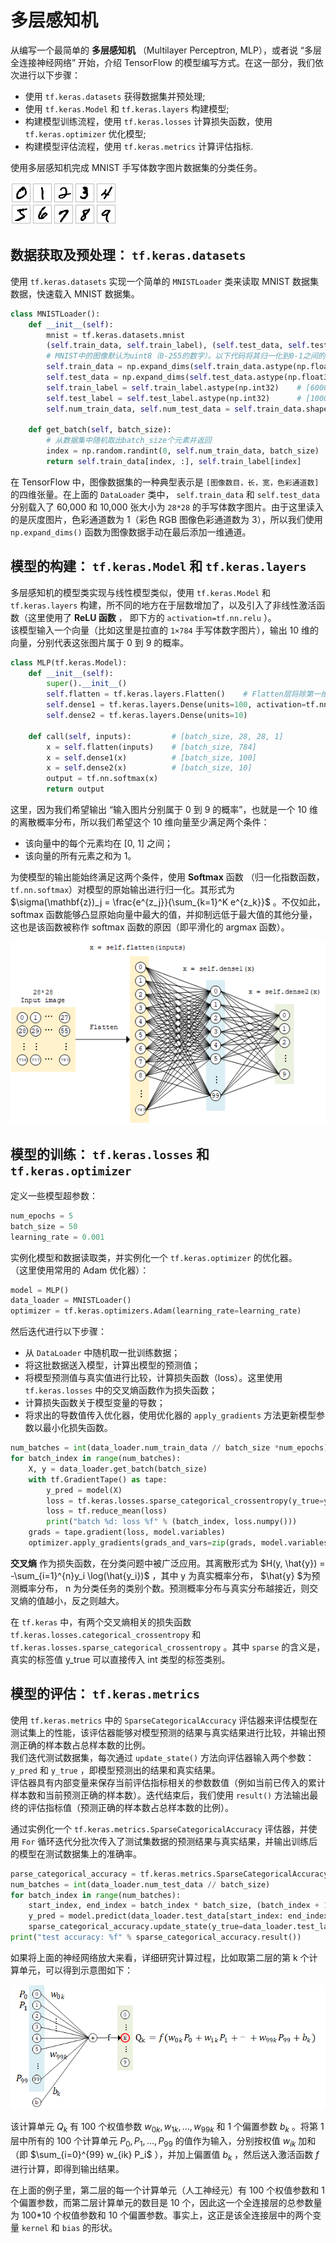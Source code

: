 # 多层感知机

从编写一个最简单的 **多层感知机** （Multilayer Perceptron, MLP），或者说 “多层全连接神经网络” 开始，介绍 TensorFlow 的模型编写方式。在这一部分，我们依次进行以下步骤：

+ 使用 `tf.keras.datasets` 获得数据集并预处理;
+ 使用 `tf.keras.Model` 和 `tf.keras.layers` 构建模型;
+ 构建模型训练流程，使用 `tf.keras.losses` 计算损失函数，使用 `tf.keras.optimizer` 优化模型;
+ 构建模型评估流程，使用 `tf.keras.metrics` 计算评估指标.

使用多层感知机完成 MNIST 手写体数字图片数据集的分类任务。

<img src="./imgs/mnist0-9.png">


## 数据获取及预处理： `tf.keras.datasets`

使用 `tf.keras.datasets` 实现一个简单的 `MNISTLoader` 类来读取 MNIST 数据集数据，快速载入 MNIST 数据集。

```python
class MNISTLoader():
    def __init__(self):
        mnist = tf.keras.datasets.mnist
        (self.train_data, self.train_label), (self.test_data, self.test_label) = mnist.load_data()
        # MNIST中的图像默认为uint8（0-255的数字）。以下代码将其归一化到0-1之间的浮点数，并在最后增加一维作为颜色通道
        self.train_data = np.expand_dims(self.train_data.astype(np.float32) / 255.0, axis=-1)      # [60000, 28, 28, 1]
        self.test_data = np.expand_dims(self.test_data.astype(np.float32) / 255.0, axis=-1)        # [10000, 28, 28, 1]
        self.train_label = self.train_label.astype(np.int32)    # [60000]
        self.test_label = self.test_label.astype(np.int32)      # [10000]
        self.num_train_data, self.num_test_data = self.train_data.shape[0], self.test_data.shape[0]

    def get_batch(self, batch_size):
        # 从数据集中随机取出batch_size个元素并返回
        index = np.random.randint(0, self.num_train_data, batch_size)
        return self.train_data[index, :], self.train_label[index]
```

在 TensorFlow 中，图像数据集的一种典型表示是 `[图像数目，长，宽，色彩通道数]` 的四维张量。在上面的 `DataLoader` 类中， `self.train_data` 和 `self.test_data` 分别载入了 60,000 和 10,000 张大小为 `28*28` 的手写体数字图片。由于这里读入的是灰度图片，色彩通道数为 1（彩色 RGB 图像色彩通道数为 3），所以我们使用 `np.expand_dims()` 函数为图像数据手动在最后添加一维通道。


## 模型的构建： `tf.keras.Model` 和 `tf.keras.layers`

多层感知机的模型类实现与线性模型类似，使用 `tf.keras.Model` 和 `tf.keras.layers` 构建，所不同的地方在于层数增加了，以及引入了非线性激活函数（这里使用了 **ReLU 函数** ， 即下方的 `activation=tf.nn.relu` ）。  
该模型输入一个向量（比如这里是拉直的 `1×784` 手写体数字图片），输出 10 维的向量，分别代表这张图片属于 0 到 9 的概率。

```python
class MLP(tf.keras.Model):
    def __init__(self):
        super().__init__()
        self.flatten = tf.keras.layers.Flatten()    # Flatten层将除第一维（batch_size）以外的维度展平
        self.dense1 = tf.keras.layers.Dense(units=100, activation=tf.nn.relu)
        self.dense2 = tf.keras.layers.Dense(units=10)

    def call(self, inputs):         # [batch_size, 28, 28, 1]
        x = self.flatten(inputs)    # [batch_size, 784]
        x = self.dense1(x)          # [batch_size, 100]
        x = self.dense2(x)          # [batch_size, 10]
        output = tf.nn.softmax(x)
        return output
```

这里，因为我们希望输出 “输入图片分别属于 0 到 9 的概率”，也就是一个 10 维的离散概率分布，所以我们希望这个 10 维向量至少满足两个条件：

+ 该向量中的每个元素均在 [0, 1] 之间；
+ 该向量的所有元素之和为 1。

为使模型的输出能始终满足这两个条件，使用 **Softmax** 函数 （归一化指数函数， `tf.nn.softmax`）对模型的原始输出进行归一化。其形式为 $\sigma(\mathbf{z})_j = \frac{e^{z_j}}{\sum_{k=1}^K e^{z_k}}$ 。不仅如此，softmax 函数能够凸显原始向量中最大的值，并抑制远低于最大值的其他分量，这也是该函数被称作 softmax 函数的原因（即平滑化的 argmax 函数）。

<img src="./imgs/mlp.png">


## 模型的训练： `tf.keras.losses` 和 `tf.keras.optimizer`

定义一些模型超参数：

```python
num_epochs = 5
batch_size = 50
learning_rate = 0.001
```

实例化模型和数据读取类，并实例化一个 `tf.keras.optimizer` 的优化器。  
（这里使用常用的 Adam 优化器）：

```python
model = MLP()
data_loader = MNISTLoader()
optimizer = tf.keras.optimizers.Adam(learning_rate=learning_rate)
```

然后迭代进行以下步骤：

+ 从 `DataLoader` 中随机取一批训练数据；
+ 将这批数据送入模型，计算出模型的预测值；
+ 将模型预测值与真实值进行比较，计算损失函数（loss）。这里使用 `tf.keras.losses` 中的交叉熵函数作为损失函数；
+ 计算损失函数关于模型变量的导数；
+ 将求出的导数值传入优化器，使用优化器的 `apply_gradients` 方法更新模型参数以最小化损失函数。

```python
num_batches = int(data_loader.num_train_data // batch_size *num_epochs)
for batch_index in range(num_batches):
    X, y = data_loader.get_batch(batch_size)
    with tf.GradientTape() as tape:
        y_pred = model(X)
        loss = tf.keras.losses.sparse_categorical_crossentropy(y_true=y, y_pred=y_pred)
        loss = tf.reduce_mean(loss)
        print("batch %d: loss %f" % (batch_index, loss.numpy()))
    grads = tape.gradient(loss, model.variables)
    optimizer.apply_gradients(grads_and_vars=zip(grads, model.variables))
```

**交叉熵** 作为损失函数，在分类问题中被广泛应用。其离散形式为 $H(y, \hat{y}) = -\sum_{i=1}^{n}y_i \log(\hat{y_i})$ ，其中 y 为真实概率分布， $\hat{y} $为预测概率分布， n 为分类任务的类别个数。预测概率分布与真实分布越接近，则交叉熵的值越小，反之则越大。

在 `tf.keras` 中，有两个交叉熵相关的损失函数 `tf.keras.losses.categorical_crossentropy` 和 `tf.keras.losses.sparse_categorical_crossentropy` 。其中 `sparse` 的含义是，真实的标签值 y_true 可以直接传入 int 类型的标签类别。


## 模型的评估： `tf.keras.metrics`

使用 `tf.keras.metrics` 中的 `SparseCategoricalAccuracy` 评估器来评估模型在测试集上的性能，该评估器能够对模型预测的结果与真实结果进行比较，并输出预测正确的样本数占总样本数的比例。  
我们迭代测试数据集，每次通过 `update_state()` 方法向评估器输入两个参数： `y_pred` 和 `y_true` ，即模型预测出的结果和真实结果。  
评估器具有内部变量来保存当前评估指标相关的参数数值（例如当前已传入的累计样本数和当前预测正确的样本数）。迭代结束后，我们使用 `result()` 方法输出最终的评估指标值（预测正确的样本数占总样本数的比例）。

通过实例化一个 `tf.keras.metrics.SparseCategoricalAccuracy` 评估器，并使用 `For` 循环迭代分批次传入了测试集数据的预测结果与真实结果，并输出训练后的模型在测试数据集上的准确率。

```python
parse_categorical_accuracy = tf.keras.metrics.SparseCategoricalAccuracy()
num_batches = int(data_loader.num_test_data // batch_size)
for batch_index in range(num_batches):
    start_index, end_index = batch_index * batch_size, (batch_index + 1) * batch_size
    y_pred = model.predict(data_loader.test_data[start_index: end_index])
    sparse_categorical_accuracy.update_state(y_true=data_loader.test_label[start_index: end_index], y_pred=y_pred)
print("test accuracy: %f" % sparse_categorical_accuracy.result())
```

如果将上面的神经网络放大来看，详细研究计算过程，比如取第二层的第 k 个计算单元，可以得到示意图如下：

<img src="./imgs/neuron.png">

该计算单元 $Q_k$ 有 100 个权值参数 $w_{0k}, w_{1k}, ..., w_{99k}$ 和 1 个偏置参数 $b_k$ 。将第 1 层中所有的 100 个计算单元 $P_0, P_1, ..., P_{99}$ 的值作为输入，分别按权值 $w_{ik}$ 加和（即 $\sum_{i=0}^{99} w_{ik} P_i$ ），并加上偏置值 $b_k$ ，然后送入激活函数 $f$ 进行计算，即得到输出结果。

在上面的例子里，第二层的每一个计算单元（人工神经元）有 100 个权值参数和 1 个偏置参数，而第二层计算单元的数目是 10 个，因此这一个全连接层的总参数量为 100*10 个权值参数和 10 个偏置参数。事实上，这正是该全连接层中的两个变量 `kernel` 和 `bias` 的形状。